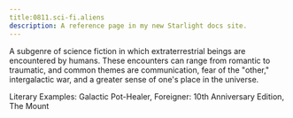 ```yaml
---
title:0811.sci-fi.aliens
description: A reference page in my new Starlight docs site.
---
```

A subgenre of science fiction in which extraterrestrial beings 
are encountered by humans. 
These encounters can range from romantic to traumatic, 
and common themes are communication, fear of the "other," 
intergalactic war, and a greater sense of one's place in the universe.


Literary Examples: Galactic Pot-Healer, 
Foreigner: 10th Anniversary Edition, The Mount

